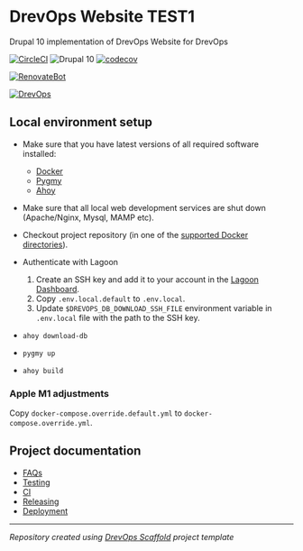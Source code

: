 # DrevOps Website TEST1
Drupal 10 implementation of DrevOps Website for DrevOps

[![CircleCI](https://dl.circleci.com/status-badge/img/gh/drevops/website/tree/main.svg?style=shield&circle-token=CCIPRJ_PoXMozZNjmvtyESrUQdKZa_0b9f2ba0b72fd042187733abcecdc6b7ae5cdaf1)](https://dl.circleci.com/status-badge/redirect/gh/drevops/website/tree/main)
![Drupal 10](https://img.shields.io/badge/Drupal-10-blue.svg)
[![codecov](https://codecov.io/gh/drevops/website/graph/badge.svg)](https://codecov.io/gh/drevops/website)


[![RenovateBot](https://img.shields.io/badge/RenovateBot-enabled-brightgreen.svg?logo=renovatebot)](https://renovatebot.com)


[//]: # (DO NOT REMOVE THE BADGE BELOW. IT IS USED BY DREVOPS TO TRACK INTEGRATION)

[![DrevOps](https://img.shields.io/badge/DrevOps-1.22.0-blue.svg)](https://github.com/drevops/scaffold/tree/1.22.0)

## Local environment setup

- Make sure that you have latest versions of all required software installed:
  - [Docker](https://www.docker.com/)
  - [Pygmy](https://github.com/pygmystack/pygmy)
  - [Ahoy](https://github.com/ahoy-cli/ahoy)
- Make sure that all local web development services are shut down (Apache/Nginx, Mysql, MAMP etc).
- Checkout project repository (in one of the [supported Docker directories](https://docs.docker.com/docker-for-mac/osxfs/#access-control)).



- Authenticate with Lagoon
  1. Create an SSH key and add it to your account in the [Lagoon Dashboard](https://ui-lagoon-master.ch.amazee.io/).
  2. Copy `.env.local.default` to `.env.local`.
  3. Update `$DREVOPS_DB_DOWNLOAD_SSH_FILE` environment variable in `.env.local` file
     with the path to the SSH key.




- `ahoy download-db`

- `pygmy up`
- `ahoy build`

### Apple M1 adjustments

Copy `docker-compose.override.default.yml` to `docker-compose.override.yml`.

## Project documentation

- [FAQs](docs/faqs.md)
- [Testing](docs/testing.md)
- [CI](docs/ci.md)
- [Releasing](docs/releasing.md)
- [Deployment](docs/deployment.md)

---
_Repository created using [DrevOps Scaffold](https://github.com/drevops/scaffold) project template_
